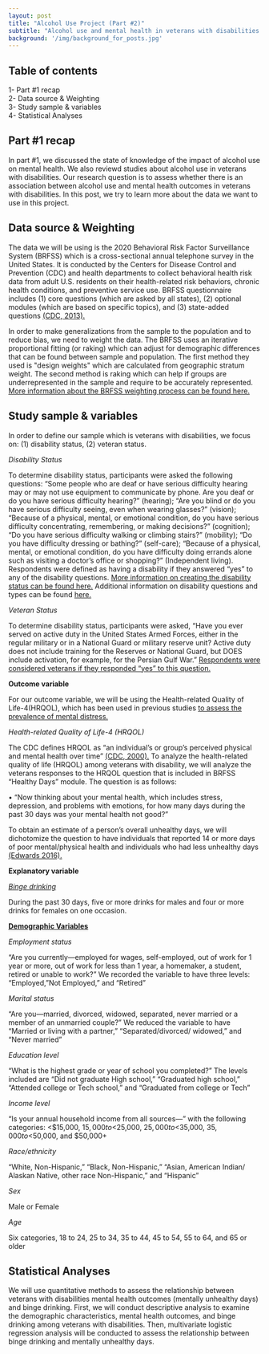 ```yaml
---
layout: post
title: "Alcohol Use Project (Part #2)"
subtitle: "Alcohol use and mental health in veterans with disabilities insights"
background: '/img/background_for_posts.jpg'
---
```


## Table of contents 
1- Part #1 recap <br>
2- Data source & Weighting <br>
3- Study sample & variables <br>
4- Statistical Analyses <br>



## Part #1 recap 
In part #1, we discussed the state of knowledge of the impact of alcohol use on mental health. We also reviewd studies about alcohol use in veterans with disabilities. Our research question is to assess whether there is an association between alcohol use and mental health outcomes in veterans with disabilities. In this post, we try to learn more about the data we want to use in this project. 



## Data source & Weighting
The data we will be using is the 2020 Behavioral Risk Factor Surveillance System (BRFSS) which is a cross-sectional annual telephone survey in the United States. It is conducted by the Centers for Disease Control and Prevention (CDC) and health departments to collect behavioral health risk data from adult U.S. residents on their health-related risk behaviors, chronic health conditions, and preventive service use. BRFSS questionnaire includes (1) core questions (which are asked by all states), (2) optional modules (which are based on specific topics), and (3) state-added questions [(CDC, 2013).](https://www.cdc.gov/brfss/data_documentation/pdf/UserguideJune2013.pdf) 

In order to make generalizations from the sample to the population and to reduce bias, we need to weight the data. The BRFSS uses an iterative proportional fitting (or raking) which can adjust for demographic differences that can be found between sample and population. The first method they used is "design weights" which are calculated from geographic stratum weight. The second method is raking which can help if groups are underrepresented in the sample and require to be accurately
represented. [More information about the BRFSS weighting process can be found here.](https://www.cdc.gov/brfss/annual_data/annual_2020.html) 




## Study sample & variables 

In order to define our sample which is veterans with disabilities, we focus on: (1) disability status, (2) veteran status. 

<em>Disability Status</em>

To determine disability status, participants were asked the following questions: “Some people who are deaf or have serious difficulty hearing may or may not use equipment to communicate by phone. Are you deaf or do you have serious difficulty hearing?” (hearing); “Are you blind or do you have serious difficulty seeing, even when wearing glasses?” (vision); “Because of a physical, mental, or emotional condition, do you have serious difficulty concentrating, remembering, or making decisions?” (cognition); “Do you have serious difficulty walking or climbing stairs?” (mobility); “Do you have difficulty dressing or bathing?” (self-care); “Because of a physical, mental, or emotional condition, do you have difficulty doing errands alone such as visiting a doctor’s office or shopping?” (Independent living). Respondents were defined as having a disability if they answered “yes” to any of the disability questions. [More information on creating the disability status can be found here.](https://www.cdc.gov/brfss/data_documentation/pdf/BRFSS_Data_Users_Guide_on_Disability_Questions_2018-508.pdf) Additional information on disability questions and types can be found [here.](https://www.cdc.gov/ncbddd/disabilityandhealth/dhds/data-guide/status-and-types.html) 

<em>Veteran Status</em>

To determine disability status, participants were asked, “Have you ever served on active duty in the United States Armed Forces, either in the regular military or in a National Guard or military reserve unit? Active duty does not include training for the Reserves or National Guard, but DOES include activation, for example, for the Persian Gulf War.” [Respondents were considered veterans if they responded “yes” to this question.](https://www.cdc.gov/ncbddd/disabilityandhealth/dhds/data-guide/demographics.html)


**Outcome variable**

For our outcome variable, we will be using the Health-related Quality of Life-4(HRQOL), which has been used in previous studies [to assess the prevalence of mental distress.](https://www.ncbi.nlm.nih.gov/pmc/articles/PMC6110180/)

<em>Health-related Quality of Life-4 (HRQOL)</em>

The CDC defines HRQOL as “an individual’s or group’s perceived physical and mental health over time” [(CDC, 2000).](https://www.cdc.gov/hrqol/pdfs/mhd.pdf) To analyze the health-related quality of life (HRQOL) among veterans with disability, we will analyze the veterans responses to the HRQOL question that is included in BRFSS “Healthy Days” module. 
The question is as follows:

• “Now thinking about your mental health, which includes stress, depression, and problems with emotions, for how many days during the past 30 days was your mental health not good?”

To obtain an estimate of a person’s overall unhealthy days, we will dichotomize the question to have individuals that reported 14 or more days of poor mental/physical health and individuals who had less unhealthy days [(Edwards 2016).](https://pubmed.ncbi.nlm.nih.gov/27759499/)

**Explanatory variable** 

[<em>Binge drinking</em>](https://www.cdc.gov/brfss/annual_data/2020/pdf/2020-calculated-variables-version4-508.pdf)

 During the past 30 days, five or more drinks for males and four or more drinks for females on one occasion.


[**Demographic Variables**](https://www.cdc.gov/ncbddd/disabilityandhealth/dhds/data-guide/demographics.html)


<em>Employment status</em>

 “Are you currently—employed for wages, self-employed, out of work for 1 year or more, out of work for less than 1 year, a homemaker, a student, retired or unable to work?” We recorded the variable to have three levels: “Employed,”Not Employed,” and “Retired” 

<em>Marital status</em>

 “Are you—married, divorced, widowed, separated, never married or a member of an unmarried couple?” We reduced the variable to have “Married or living with a partner,” “Separated/divorced/ widowed,” and “Never married” 

<em>Education level</em>

 “What is the highest grade or year of school you completed?” The levels included are “Did not graduate High school,” “Graduated high school,” “Attended college or Tech school,” and “Graduated from college or Tech” 

<em>Income level</em>

 “Is your annual household income from all sources—” with the following categories: <$15,000, $15,000 to <$25,000, $25,000 to <$35,000, $35,000 to <$50,000, and $50,000+

<em>Race/ethnicity</em>

 “White, Non-Hispanic,” “Black, Non-Hispanic,” “Asian, American Indian/ Alaskan Native, other race Non-Hispanic,” and “Hispanic”

<em>Sex</em> 

Male or Female

<em>Age</em>

Six categories, 18 to 24, 25 to 34, 35 to 44, 45 to 54, 55 to 64, and 65 or older







## Statistical Analyses

We will use quantitative methods to assess the relationship between veterans with disabilities mental health outcomes (mentally unhealthy days) and binge drinking. First, we will conduct descriptive analysis to examine the demographic characteristics, mental health outcomes, and binge drinking among veterans with disabilities. Then, multivariate logistic regression analysis will be conducted to assess the relationship between binge drinking and mentally unhealthy days.